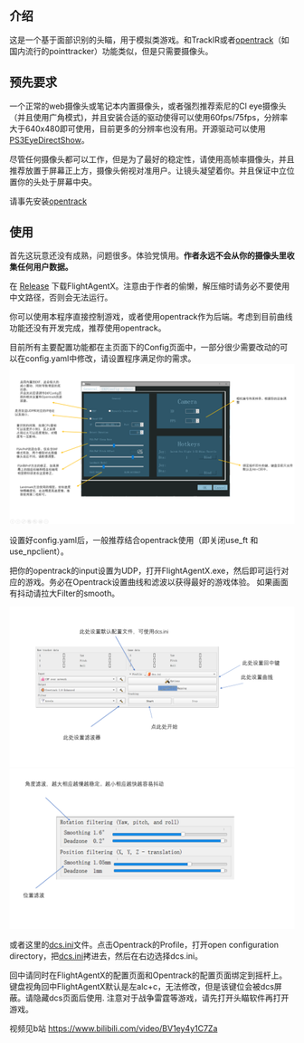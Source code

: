 ## 介绍
这是一个基于面部识别的头瞄，用于模拟类游戏。和TrackIR或者[opentrack](https://github.com/opentrack/opentrack)（如国内流行的pointtracker）功能类似，但是只需要摄像头。

## 预先要求
一个正常的web摄像头或笔记本内置摄像头，或者强烈推荐索尼的Cl eye摄像头（并且使用广角模式)，并且安装合适的驱动使得可以使用60fps/75fps，分辨率大于640x480即可使用，目前更多的分辨率也没有用。开源驱动可以使用[PS3EyeDirectShow](https://github.com/jkevin/PS3EyeDirectShow)。

尽管任何摄像头都可以工作，但是为了最好的稳定性，请使用高帧率摄像头，并且推荐放置于屏幕正上方，摄像头俯视对准用户。让镜头凝望着你。并且保证中立位置你的头处于屏幕中央。

请事先安装[opentrack](https://github.com/opentrack/opentrack)

## 使用
首先这玩意还没有成熟，问题很多。体验党慎用。**作者永远不会从你的摄像头里收集任何用户数据。**

在 [Release](https://github.com/xuhao1/FlightAgentX/releases) 下载FlightAgentX。注意由于作者的偷懒，解压缩时请务必不要使用中文路径，否则会无法运行。

你可以使用本程序直接控制游戏，或者使用opentrack作为后端。考虑到目前曲线功能还没有开发完成，推荐使用opentrack。

目前所有主要配置功能都在主页面下的Config页面中，一部分很少需要改动的可以在config.yaml中修改，请设置程序满足你的需求。
![c1](./config.PNG)


设置好config.yaml后，一般推荐结合opentrack使用（即关闭use_ft 和use_npclient）。

把你的opentrack的input设置为UDP，打开FlightAgentX.exe，然后即可运行对应的游戏。务必在Opentrack设置曲线和滤波以获得最好的游戏体验。
如果画面有抖动请拉大Filter的smooth。

![c1](./opentracker_config.PNG)
![c2](./opentracker_config2.PNG)

或者这里的[dcs.ini](./docs/dcs.ini)文件。点击Opentrack的Profile，打开open configuration directory，把[dcs.ini](./docs/dcs.ini)拷进去，然后在右边选择dcs.ini。

回中请同时在FlightAgentX的配置页面和Opentrack的配置页面绑定到摇杆上。键盘视角回中FlightAgentX默认是左alc+c，无法修改，但是该键位会被dcs屏蔽。请隐藏dcs页面后使用.
注意对于战争雷霆等游戏，请先打开头瞄软件再打开游戏。

视频见b站 https://www.bilibili.com/video/BV1ey4y1C7Za